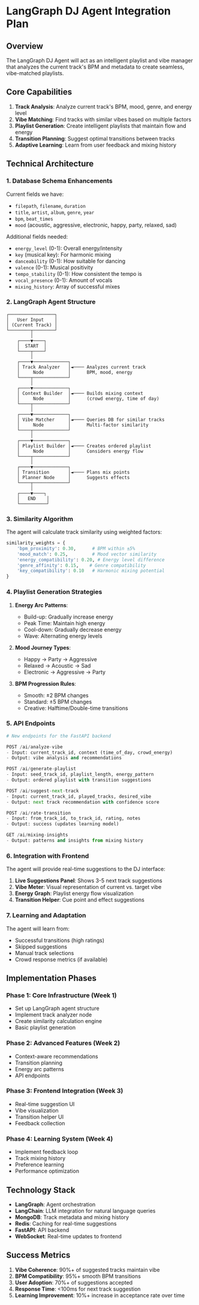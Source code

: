 # LangGraph DJ Agent Integration Plan

## Overview
The LangGraph DJ Agent will act as an intelligent playlist and vibe manager that analyzes the current track's BPM and metadata to create seamless, vibe-matched playlists.

## Core Capabilities
1. **Track Analysis**: Analyze current track's BPM, mood, genre, and energy level
2. **Vibe Matching**: Find tracks with similar vibes based on multiple factors
3. **Playlist Generation**: Create intelligent playlists that maintain flow and energy
4. **Transition Planning**: Suggest optimal transitions between tracks
5. **Adaptive Learning**: Learn from user feedback and mixing history

## Technical Architecture

### 1. Database Schema Enhancements
Current fields we have:
- `filepath`, `filename`, `duration`
- `title`, `artist`, `album`, `genre`, `year`
- `bpm`, `beat_times`
- `mood` (acoustic, aggressive, electronic, happy, party, relaxed, sad)

Additional fields needed:
- `energy_level` (0-1): Overall energy/intensity
- `key` (musical key): For harmonic mixing
- `danceability` (0-1): How suitable for dancing
- `valence` (0-1): Musical positivity
- `tempo_stability` (0-1): How consistent the tempo is
- `vocal_presence` (0-1): Amount of vocals
- `mixing_history`: Array of successful mixes

### 2. LangGraph Agent Structure

```
┌─────────────────┐
│   User Input    │
│ (Current Track) │
└────────┬────────┘
         │
    ┌────▼────┐
    │  START  │
    └────┬────┘
         │
    ┌────▼─────────────┐
    │ Track Analyzer   │◄──── Analyzes current track
    │     Node         │      BPM, mood, energy
    └────┬─────────────┘
         │
    ┌────▼─────────────┐
    │ Context Builder  │◄──── Builds mixing context
    │     Node         │      (crowd energy, time of day)
    └────┬─────────────┘
         │
    ┌────▼─────────────┐
    │ Vibe Matcher     │◄──── Queries DB for similar tracks
    │     Node         │      Multi-factor similarity
    └────┬─────────────┘
         │
    ┌────▼─────────────┐
    │ Playlist Builder │◄──── Creates ordered playlist
    │     Node         │      Considers energy flow
    └────┬─────────────┘
         │
    ┌────▼─────────────┐
    │ Transition       │◄──── Plans mix points
    │ Planner Node     │      Suggests effects
    └────┬─────────────┘
         │
    ┌────▼────┐
    │   END    │
    └──────────┘
```

### 3. Similarity Algorithm

The agent will calculate track similarity using weighted factors:

```python
similarity_weights = {
    'bpm_proximity': 0.30,      # BPM within ±5%
    'mood_match': 0.25,         # Mood vector similarity
    'energy_compatibility': 0.20, # Energy level difference
    'genre_affinity': 0.15,    # Genre compatibility
    'key_compatibility': 0.10   # Harmonic mixing potential
}
```

### 4. Playlist Generation Strategies

1. **Energy Arc Patterns**:
   - Build-up: Gradually increase energy
   - Peak Time: Maintain high energy
   - Cool-down: Gradually decrease energy
   - Wave: Alternating energy levels

2. **Mood Journey Types**:
   - Happy → Party → Aggressive
   - Relaxed → Acoustic → Sad
   - Electronic → Aggressive → Party

3. **BPM Progression Rules**:
   - Smooth: ±2 BPM changes
   - Standard: ±5 BPM changes  
   - Creative: Halftime/Double-time transitions

### 5. API Endpoints

```python
# New endpoints for the FastAPI backend

POST /ai/analyze-vibe
- Input: current_track_id, context (time_of_day, crowd_energy)
- Output: vibe analysis and recommendations

POST /ai/generate-playlist
- Input: seed_track_id, playlist_length, energy_pattern
- Output: ordered playlist with transition suggestions

POST /ai/suggest-next-track
- Input: current_track_id, played_tracks, desired_vibe
- Output: next track recommendation with confidence score

POST /ai/rate-transition
- Input: from_track_id, to_track_id, rating, notes
- Output: success (updates learning model)

GET /ai/mixing-insights
- Output: patterns and insights from mixing history
```

### 6. Integration with Frontend

The agent will provide real-time suggestions to the DJ interface:

1. **Live Suggestions Panel**: Shows 3-5 next track suggestions
2. **Vibe Meter**: Visual representation of current vs. target vibe
3. **Energy Graph**: Playlist energy flow visualization
4. **Transition Helper**: Cue point and effect suggestions

### 7. Learning and Adaptation

The agent will learn from:
- Successful transitions (high ratings)
- Skipped suggestions
- Manual track selections
- Crowd response metrics (if available)

## Implementation Phases

### Phase 1: Core Infrastructure (Week 1)
- Set up LangGraph agent structure
- Implement track analyzer node
- Create similarity calculation engine
- Basic playlist generation

### Phase 2: Advanced Features (Week 2)
- Context-aware recommendations
- Transition planning
- Energy arc patterns
- API endpoints

### Phase 3: Frontend Integration (Week 3)
- Real-time suggestion UI
- Vibe visualization
- Transition helper UI
- Feedback collection

### Phase 4: Learning System (Week 4)
- Implement feedback loop
- Track mixing history
- Preference learning
- Performance optimization

## Technology Stack

- **LangGraph**: Agent orchestration
- **LangChain**: LLM integration for natural language queries
- **MongoDB**: Track metadata and mixing history
- **Redis**: Caching for real-time suggestions
- **FastAPI**: API backend
- **WebSocket**: Real-time updates to frontend

## Success Metrics

1. **Vibe Coherence**: 90%+ of suggested tracks maintain vibe
2. **BPM Compatibility**: 95%+ smooth BPM transitions
3. **User Adoption**: 70%+ of suggestions accepted
4. **Response Time**: <100ms for next track suggestion
5. **Learning Improvement**: 10%+ increase in acceptance rate over time 